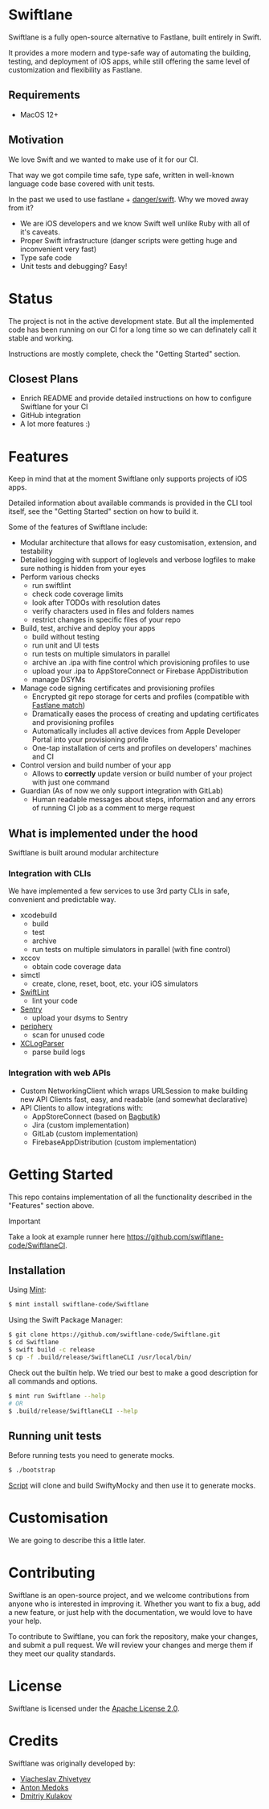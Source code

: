# Swiftlane

Swiftlane is a fully open-source alternative to Fastlane, built entirely in Swift.

It provides a more modern and type-safe way of automating the building, testing, and deployment of iOS apps, while still offering the same level of customization and flexibility as Fastlane.

## Requirements

* MacOS 12+

## Motivation

We love Swift and we wanted to make use of it for our CI.

That way we got compile time safe, type safe, written in well-known language code base covered with unit tests.

In the past we used to use fastlane + [danger/swift](https://github.com/danger/swift). Why we moved away from it?

* We are iOS developers and we know Swift well unlike Ruby with all of it's caveats.
* Proper Swift infrastructure (danger scripts were getting huge and inconvenient very fast)
* Type safe code
* Unit tests and debugging? Easy!

# Status

The project is not in the active development state. But all the implemented code has been running on our CI for a long time so we can definately call it stable and working.

Instructions are mostly complete, check the "Getting Started" section.

## Closest Plans

* Enrich README and provide detailed instructions on how to configure Swiftlane for your CI
* GitHub integration
* A lot more features :)

# Features

Keep in mind that at the moment Swiftlane only supports projects of iOS apps.

Detailed information about available commands is provided in the CLI tool itself, see the "Getting Started" section on how to build it.

Some of the features of Swiftlane include:

* Modular architecture that allows for easy customisation, extension, and testability
* Detailed logging with support of loglevels and verbose logfiles to make sure nothing is hidden from your eyes
* Perform various checks
	* run swiftlint
	* check code coverage limits
	* look after TODOs with resolution dates
	* verify characters used in files and folders names
	* restrict changes in specific files of your repo
* Build, test, archive and deploy your apps
	* build without testing
	* run unit and UI tests
	* run tests on multiple simulators in parallel
	* archive an .ipa with fine control which provisioning profiles to use
	* upload your .ipa to AppStoreConnect or Firebase AppDistribution
	* manage DSYMs
* Manage code signing certificates and provisioning profiles
	* Encrypted git repo storage for certs and profiles (compatible with [Fastlane match](https://docs.fastlane.tools/actions/match/))
	* Dramatically eases the process of creating and updating certificates and provisioning profiles
	* Automatically includes all active devices from Apple Developer Portal into your provisioning profile
	* One-tap installation of certs and profiles on developers' machines and CI
* Control version and build number of your app
	* Allows to **correctly** update version or build number of your project with just one command
* Guardian (As of now we only support integration with GitLab)
	* Human readable messages about steps, information and any errors of running CI job as a comment to merge request

## What is implemented under the hood

Swiftlane is built around modular architecture

### Integration with CLIs

We have implemented a few services to use 3rd party CLIs in safe, convenient and predictable way.

* xcodebuild
	* build
	* test
	* archive
	* run tests on multiple simulators in parallel (with fine control)
* xccov
	* obtain code coverage data
* simctl 
	* create, clone, reset, boot, etc. your iOS simulators
* [SwiftLint](https://github.com/realm/SwiftLint)
	* lint your code
* [Sentry](https://github.com/getsentry/sentry)
	* upload your dsyms to Sentry
* [periphery](https://github.com/peripheryapp/periphery)
	* scan for unused code
* [XCLogParser](https://github.com/MobileNativeFoundation/XCLogParser)
	* parse build logs

### Integration with web APIs

* Custom NetworkingClient which wraps URLSession to make building new API Clients fast, easy, and readable (and somewhat declarative)
* API Clients to allow integrations with:
	* AppStoreConnect (based on [Bagbutik](https://github.com/MortenGregersen/Bagbutik))
	* Jira (custom implementation)
	* GitLab (custom implementation)
	* FirebaseAppDistribution (custom implementation)

# Getting Started

This repo contains implementation of all the functionality described in the "Features" section above.

> [!IMPORTANT]  
> Take a look at example runner here https://github.com/swiftlane-code/SwiftlaneCI.

## Installation

Using [Mint](https://github.com/yonaskolb/mint):
```sh
$ mint install swiftlane-code/Swiftlane
```

Using the Swift Package Manager:
```sh
$ git clone https://github.com/swiftlane-code/Swiftlane.git
$ cd Swiftlane
$ swift build -c release
$ cp -f .build/release/SwiftlaneCLI /usr/local/bin/
```

Check out the builtin help. We tried our best to make a good description for all commands and options.

```bash
$ mint run Swiftlane --help
# OR
$ .build/release/SwiftlaneCLI --help
```

## Running unit tests

Before running tests you need to generate mocks.

```bash
$ ./bootstrap
```

[Script](Scripts/bootstrap_project.sh) will clone and build SwiftyMocky and then use it to generate mocks.

# Customisation

We are going to describe this a little later.

# Contributing

Swiftlane is an open-source project, and we welcome contributions from anyone who is interested in improving it. Whether you want to fix a bug, add a new feature, or just help with the documentation, we would love to have your help.

To contribute to Swiftlane, you can fork the repository, make your changes, and submit a pull request. We will review your changes and merge them if they meet our quality standards.

# License

Swiftlane is licensed under the [Apache License 2.0](LICENSE).

# Credits

Swiftlane was originally developed by:
* [Viacheslav Zhivetyev](https://github.com/vmzhivetyev)
* [Anton Medoks](https://github.com/tercteberc)
* [Dmitriy Kulakov](https://github.com/navartis)
